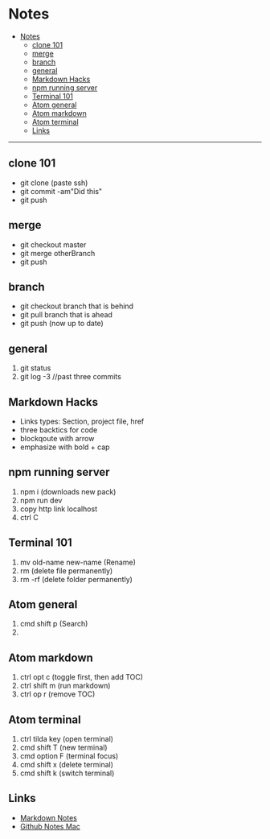 # Notes

<!-- TOC depthFrom:1 depthTo:6 withLinks:1 updateOnSave:1 orderedList:0 -->

- [Notes](#notes)
	- [clone 101](#clone-101)
	- [merge](#merge)
	- [branch](#branch)
	- [general](#general)
	- [Markdown Hacks](#markdown-hacks)
	- [npm running server](#npm-running-server)
	- [Terminal 101](#terminal-101)
	- [Atom general](#atom-general)
	- [Atom markdown](#atom-markdown)
	- [Atom terminal](#atom-terminal)
	- [Links](#links)

<!-- /TOC -->


---
## clone 101
- git clone (paste ssh)
- git commit -am"Did this"
- git push

## merge
- git checkout master
- git merge otherBranch
- git push

## branch
- git checkout branch that is behind
- git pull branch that is ahead
- git push (now up to date)



## general
1. git status
2. git log -3 //past three commits


## Markdown Hacks
- Links types: Section, project file, href
- three backtics for code
- blockqoute with arrow
- emphasize with bold + cap

## npm running server
1. npm i (downloads new pack)
2. npm run dev
3. copy http link localhost
4. ctrl C

## Terminal 101
1. mv old-name new-name (Rename)
2. rm (delete file permanently)
3. rm -rf (delete folder permanently)

## Atom general
1. cmd shift p (Search)
2.

## Atom markdown
1. ctrl opt c (toggle first, then add TOC)
2. ctrl shift m (run markdown)
3. ctrl op r (remove TOC)

## Atom terminal
1. ctrl tilda key (open terminal)
2. cmd shift T (new terminal)
3. cmd option F (terminal focus)
4. cmd shift x (delete terminal)
5. cmd shift k (switch terminal)


## Links
- [Markdown Notes](https://github.com/adam-p/markdown-here/wiki/Markdown-Cheatsheet "Markdown Notes")
- [Github Notes Mac](https://services.github.com/on-demand/downloads/github-git-cheat-sheet.pdf "Github Notes")
